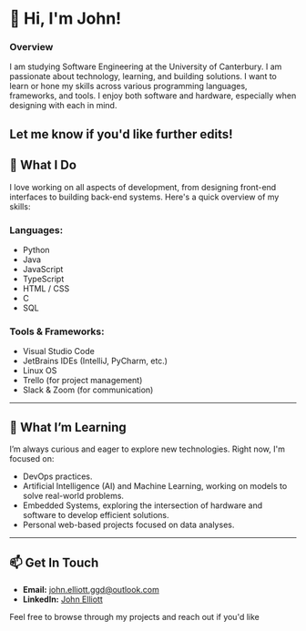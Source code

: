 # 👋 Hi, I'm John!

### Overview

I am studying Software Engineering at the University of Canterbury. I am passionate about technology, learning, and building solutions. I want to learn or hone my skills across various programming languages, frameworks, and tools. I enjoy both software and hardware, especially when designing with each in mind.

Let me know if you'd like further edits!
---

## 🌟 **What I Do**

I love working on all aspects of development, from designing front-end interfaces to building back-end systems. Here's a quick overview of my skills:

### **Languages:**
- Python
- Java
- JavaScript
- TypeScript
- HTML / CSS
- C
- SQL

### **Tools & Frameworks:**
- Visual Studio Code
- JetBrains IDEs (IntelliJ, PyCharm, etc.)
- Linux OS
- Trello (for project management)
- Slack & Zoom (for communication)
  
---

## 🌱 **What I’m Learning**
I’m always curious and eager to explore new technologies. Right now, I'm focused on:
- DevOps practices.
- Artificial Intelligence (AI) and Machine Learning, working on models to solve real-world problems.
- Embedded Systems, exploring the intersection of hardware and software to develop efficient solutions.
- Personal web-based projects focused on data analyses.
  
---

## 📫 **Get In Touch**
- **Email:** [john.elliott.ggd@outlook.com](mailto:john.elliott.ggd@outlook.com)
- **LinkedIn:** [John Elliott](https://www.linkedin.com/in/john-elliott)

Feel free to browse through my projects and reach out if you'd like
